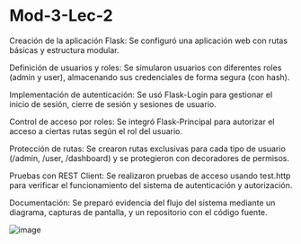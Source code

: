 # Mod-3-Lec-2

Creación de la aplicación Flask: Se configuró una aplicación web con rutas básicas y estructura modular.

Definición de usuarios y roles: Se simularon usuarios con diferentes roles (admin y user), almacenando sus credenciales de forma segura (con hash).

Implementación de autenticación: Se usó Flask-Login para gestionar el inicio de sesión, cierre de sesión y sesiones de usuario.

Control de acceso por roles: Se integró Flask-Principal para autorizar el acceso a ciertas rutas según el rol del usuario.

Protección de rutas: Se crearon rutas exclusivas para cada tipo de usuario (/admin, /user, /dashboard) y se protegieron con decoradores de permisos.

Pruebas con REST Client: Se realizaron pruebas de acceso usando test.http para verificar el funcionamiento del sistema de autenticación y autorización.

Documentación: Se preparó evidencia del flujo del sistema mediante un diagrama, capturas de pantalla, y un repositorio con el código fuente.

![image](https://github.com/user-attachments/assets/000d34ce-8fd5-4162-af59-3e58923db7a0)
